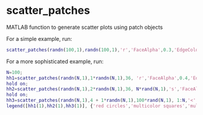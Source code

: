 scatter_patches
===============

MATLAB function to generate scatter plots using patch objects

For a simple example, run:
```matlab
scatter_patches(randn(100,1),randn(100,1),'r','FaceAlpha',0.3,'EdgeColor','none');
```

For a more sophisticated example, run:
```matlab
N=100;
hh1=scatter_patches(randn(N,1),1*randn(N,1),36, 'r','FaceAlpha',0.4,'EdgeColor','none');
hold on;
hh2=scatter_patches(randn(N,1),2*randn(N,1),36, N*rand(N,1),'s','FaceAlpha',0.2,'EdgeColor','none');
hold on;
hh3=scatter_patches(randn(N,1),4 + 1*randn(N,1),100*rand(N,1), 1:N,'<','FaceAlpha',0.2,'EdgeColor','r');
legend([hh1(1),hh2(1),hh3(1)], {'red circles','multicolor squares','multicolor triangles'});
```
